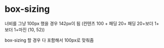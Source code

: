 # box-sizing

너비를 그냥 100px 했을 경우 142px이 됨 (컨텐츠 100 + 패딩 20+ 패딩 20+보더 1+ 보더 1+마진 (10, 52))

box-sizing 할 경우 다 포함해서 100px로  맞춰줌

